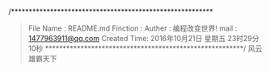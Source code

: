 /*********************************************************
>File Name	: README.md
>Finction	:
>Auther		: 编程改变世界!
> mail		: 1477963911@qq.com 
>Created Time: 2016年10月21日 星期五 23时29分10秒
********************************************************/
风云雄霸天下
